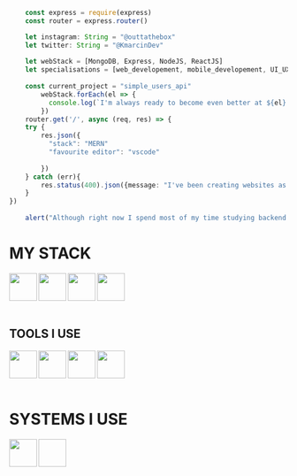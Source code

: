 ```about_me.ts
    const express = require(express)
    const router = express.router()

    let instagram: String = "@outtathebox"
    let twitter: String = "@KmarcinDev"
    
    let webStack = [MongoDB, Express, NodeJS, ReactJS]
    let specialisations = [web_developement, mobile_developement, UI_UX_Design]
    
    const current_project = "simple_users_api"
        webStack.forEach(el => {
          console.log(`I'm always ready to become even better at ${el}!`);
        })
    router.get('/', async (req, res) => {
    try {
        res.json({
          "stack": "MERN"
          "favourite editor": "vscode"
          
        })
    } catch (err){
        res.status(400).json({message: "I've been creating websites as a freelance frontend developer for nearly 4 years"})
    }
})
    
    alert("Although right now I spend most of my time studying backend developement")

```

<h1>MY STACK</h1>
<img align="left" height="50" width="50" src="https://cdn.jsdelivr.net/gh/devicons/devicon/icons/mongodb/mongodb-original.svg" />
<img align="left" height="50" width="50" src="https://cdn.jsdelivr.net/gh/devicons/devicon/icons/express/express-original.svg" />
<img align="left" height="50" width="50" src="https://cdn.jsdelivr.net/gh/devicons/devicon/icons/react/react-original.svg" />
<img align="left" height="50" width="50" src="https://cdn.jsdelivr.net/gh/devicons/devicon/icons/nodejs/nodejs-plain.svg" />
<br></br>
<br></br>
<h2>TOOLS I USE</h2>
<img align="left" height="50" width="50" src="https://cdn.jsdelivr.net/gh/devicons/devicon/icons/vscode/vscode-original.svg" />
<img align="left" height="50" width="50" src="https://cdn.simpleicons.org/insomnia" />
<img align="left" height="50" width="50" src="https://cdn.jsdelivr.net/gh/devicons/devicon/icons/sass/sass-original.svg" />
<img align="left" height="50" width="50" src="https://cdn.jsdelivr.net/gh/devicons/devicon/icons/typescript/typescript-original.svg" />
          
<br></br>
<br></br>
<h1>SYSTEMS I USE</h2>
<img align="left" height="50" width="50" src="https://cdn.simpleicons.org/zorin" />
<img align="left" height="50" width="50" rc="https://cdn.jsdelivr.net/gh/devicons/devicon/icons/windows8/windows8-original.svg" />
          


          
                    
          
          
                                                                   
